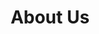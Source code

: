 ---
title: "About Us"
description: "Komunity Design is a creative consulting agency that approaches design in a social, inclusive and participatory manner."
---